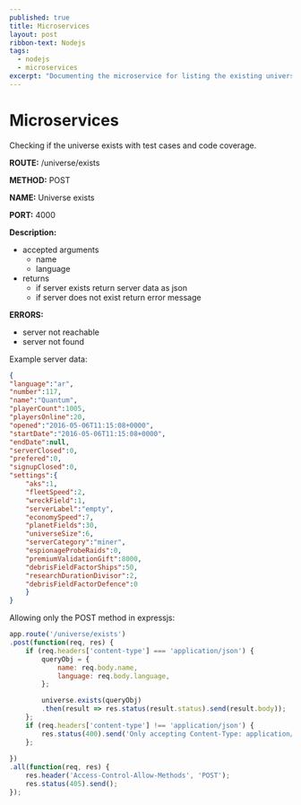 ```yaml
---
published: true
title: Microservices
layout: post
ribbon-text: Nodejs
tags: 
  - nodejs
  - microservices
excerpt: "Documenting the microservice for listing the existing universes"
---
```


# Microservices

Checking if the universe exists with test cases and code coverage.

**ROUTE:** /universe/exists

**METHOD:** POST

**NAME:** Universe exists

**PORT:** 4000

**Description:** 

- accepted arguments
	- name
	- language
- returns
	- if server exists return server data as json
	- if server does not exist return error message

**ERRORS:**

- server not reachable
- server not found

Example server data:
```json
{
"language":"ar",
"number":117,
"name":"Quantum",
"playerCount":1005,
"playersOnline":20,
"opened":"2016-05-06T11:15:08+0000",
"startDate":"2016-05-06T11:15:08+0000",
"endDate":null,
"serverClosed":0,
"prefered":0,
"signupClosed":0,
"settings":{
	"aks":1,
	"fleetSpeed":2,
	"wreckField":1,
	"serverLabel":"empty",
	"economySpeed":7,
	"planetFields":30,
	"universeSize":6,
	"serverCategory":"miner",
	"espionageProbeRaids":0,
	"premiumValidationGift":8000,
	"debrisFieldFactorShips":50,
	"researchDurationDivisor":2,
	"debrisFieldFactorDefence":0
	}
}
```

Allowing only the POST method in expressjs:
```js
app.route('/universe/exists')
.post(function(req, res) {
	if (req.headers['content-type'] === 'application/json') {
		queryObj = {
			name: req.body.name,
			language: req.body.language,
		};

		universe.exists(queryObj)
		.then(result => res.status(result.status).send(result.body));	
	};
	if (req.headers['content-type'] !== 'application/json') {
		res.status(400).send('Only accepting Content-Type: application/json');
	};
	
})
.all(function(req, res) {
	res.header('Access-Control-Allow-Methods', 'POST');
	res.status(405).send();
});
```
